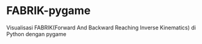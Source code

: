 # FABRIK-pygame
Visualisasi FABRIK(Forward And Backward Reaching Inverse Kinematics) di Python dengan pygame
